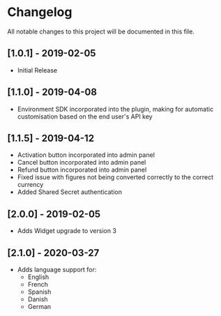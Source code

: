 # Changelog
All notable changes to this project will be documented in this file.

## [1.0.1] - 2019-02-05
- Initial Release

## [1.1.0] - 2019-04-08
- Environment SDK incorporated into the plugin, making for automatic 
customisation based on the end user's API key

## [1.1.5] - 2019-04-12
- Activation button incorporated into admin panel
- Cancel button incorporated into admin panel
- Refund button incorporated into admin panel
- Fixed issue with figures not being converted correctly to the
correct currency
- Added Shared Secret authentication

## [2.0.0] - 2019-02-05
- Adds Widget upgrade to version 3

## [2.1.0] - 2020-03-27
- Adds language support for:
    - English
    - French
    - Spanish
    - Danish
    - German


